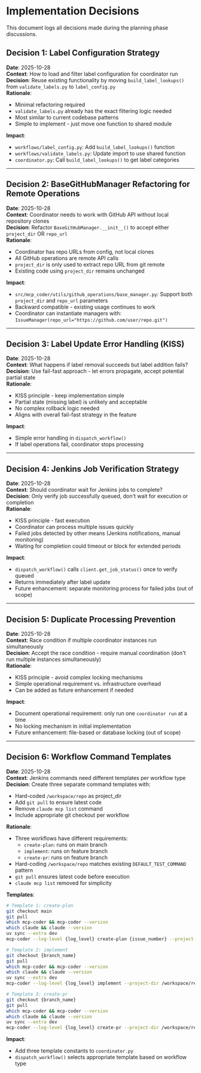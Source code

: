 # Implementation Decisions

This document logs all decisions made during the planning phase discussions.

## Decision 1: Label Configuration Strategy
**Date**: 2025-10-28  
**Context**: How to load and filter label configuration for coordinator run  
**Decision**: Reuse existing functionality by moving `build_label_lookups()` from `validate_labels.py` to `label_config.py`  
**Rationale**: 
- Minimal refactoring required
- `validate_labels.py` already has the exact filtering logic needed
- Most similar to current codebase patterns
- Simple to implement - just move one function to shared module

**Impact**:
- `workflows/label_config.py`: Add `build_label_lookups()` function
- `workflows/validate_labels.py`: Update import to use shared function
- `coordinator.py`: Call `build_label_lookups()` to get label categories

---

## Decision 2: BaseGitHubManager Refactoring for Remote Operations
**Date**: 2025-10-28  
**Context**: Coordinator needs to work with GitHub API without local repository clones  
**Decision**: Refactor `BaseGitHubManager.__init__()` to accept either `project_dir` OR `repo_url`  
**Rationale**:
- Coordinator has repo URLs from config, not local clones
- All GitHub operations are remote API calls
- `project_dir` is only used to extract repo URL from git remote
- Existing code using `project_dir` remains unchanged

**Impact**:
- `src/mcp_coder/utils/github_operations/base_manager.py`: Support both `project_dir` and `repo_url` parameters
- Backward compatible - existing usage continues to work
- Coordinator can instantiate managers with: `IssueManager(repo_url="https://github.com/user/repo.git")`

---

## Decision 3: Label Update Error Handling (KISS)
**Date**: 2025-10-28  
**Context**: What happens if label removal succeeds but label addition fails?  
**Decision**: Use fail-fast approach - let errors propagate, accept potential partial state  
**Rationale**:
- KISS principle - keep implementation simple
- Partial state (missing label) is unlikely and acceptable
- No complex rollback logic needed
- Aligns with overall fail-fast strategy in the feature

**Impact**:
- Simple error handling in `dispatch_workflow()`
- If label operations fail, coordinator stops processing

---

## Decision 4: Jenkins Job Verification Strategy
**Date**: 2025-10-28  
**Context**: Should coordinator wait for Jenkins jobs to complete?  
**Decision**: Only verify job successfully queued, don't wait for execution or completion  
**Rationale**:
- KISS principle - fast execution
- Coordinator can process multiple issues quickly
- Failed jobs detected by other means (Jenkins notifications, manual monitoring)
- Waiting for completion could timeout or block for extended periods

**Impact**:
- `dispatch_workflow()` calls `client.get_job_status()` once to verify queued
- Returns immediately after label update
- Future enhancement: separate monitoring process for failed jobs (out of scope)

---

## Decision 5: Duplicate Processing Prevention
**Date**: 2025-10-28  
**Context**: Race condition if multiple coordinator instances run simultaneously  
**Decision**: Accept the race condition - require manual coordination (don't run multiple instances simultaneously)  
**Rationale**:
- KISS principle - avoid complex locking mechanisms
- Simple operational requirement vs. infrastructure overhead
- Can be added as future enhancement if needed

**Impact**:
- Document operational requirement: only run one `coordinator run` at a time
- No locking mechanism in initial implementation
- Future enhancement: file-based or database locking (out of scope)

---

## Decision 6: Workflow Command Templates
**Date**: 2025-10-28  
**Context**: Jenkins commands need different templates per workflow type  
**Decision**: Create three separate command templates with:
- Hard-coded `/workspace/repo` as project_dir
- Add `git pull` to ensure latest code
- Remove `claude mcp list` command
- Include appropriate git checkout per workflow

**Rationale**:
- Three workflows have different requirements:
  - `create-plan`: runs on main branch
  - `implement`: runs on feature branch
  - `create-pr`: runs on feature branch
- Hard-coding `/workspace/repo` matches existing `DEFAULT_TEST_COMMAND` pattern
- `git pull` ensures latest code before execution
- `claude mcp list` removed for simplicity

**Templates**:
```bash
# Template 1: create-plan
git checkout main
git pull
which mcp-coder && mcp-coder --version
which claude && claude --version
uv sync --extra dev
mcp-coder --log-level {log_level} create-plan {issue_number} --project-dir /workspace/repo

# Template 2: implement
git checkout {branch_name}
git pull
which mcp-coder && mcp-coder --version
which claude && claude --version
uv sync --extra dev
mcp-coder --log-level {log_level} implement --project-dir /workspace/repo

# Template 3: create-pr
git checkout {branch_name}
git pull
which mcp-coder && mcp-coder --version
which claude && claude --version
uv sync --extra dev
mcp-coder --log-level {log_level} create-pr --project-dir /workspace/repo
```

**Impact**:
- Add three template constants to `coordinator.py`
- `dispatch_workflow()` selects appropriate template based on workflow type

